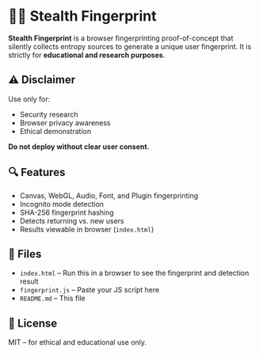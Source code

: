 # 🕵️‍♂️ Stealth Fingerprint

**Stealth Fingerprint** is a browser fingerprinting proof-of-concept that silently collects entropy sources to generate a unique user fingerprint. It is strictly for **educational and research purposes**.

## ⚠️ Disclaimer

Use only for:
- Security research
- Browser privacy awareness
- Ethical demonstration

**Do not deploy without clear user consent.**

## 🔍 Features

- Canvas, WebGL, Audio, Font, and Plugin fingerprinting
- Incognito mode detection
- SHA-256 fingerprint hashing
- Detects returning vs. new users
- Results viewable in browser (`index.html`)

## 📁 Files

- `index.html` – Run this in a browser to see the fingerprint and detection result
- `fingerprint.js` – Paste your JS script here
- `README.md` – This file

## 📜 License

MIT – for ethical and educational use only.
